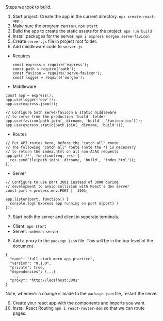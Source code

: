 Steps we took to build.

1. Start project: Create the app in the current directory. ```npx create-react-app .```
2. Make sure the program can run. ```npm start```
3. Build the app to create the static assets for the project. ```npm run build```
4. Install packages for the server. ```npm i express morgan serve-favicon```
5. Create ```server.js``` file in project root folder.
6. Add middleware code to ```server.js```
  - Requires
    ```
    const express = require('express');
    const path = require('path');
    const favicon = require('serve-favicon');
    const logger = require('morgan');
    ```
  - Middleware
  ```
  const app = express();
  app.use(logger('dev'));
  app.use(express.json());

  // Configure both serve-favicon & static middleware
  // to serve from the production 'build' folder
  app.use(favicon(path.join(__dirname, 'build', 'favicon.ico')));
  app.use(express.static(path.join(__dirname, 'build')));
  ```
  - Routes
  ```
  // Put API routes here, before the "catch all" route
  // The following "catch all" route (note the *) is necessary
  // to return the index.html on all non-AJAX requests
  app.get('/*', function(req, res) {
    res.sendFile(path.join(__dirname, 'build', 'index.html'));
  });
  ```
  - Server
  ```
  // Configure to use port 3001 instead of 3000 during
  // development to avoid collision with React's dev server
  const port = process.env.PORT || 3001;

  app.listen(port, function() {
    console.log(`Express app running on port ${port}`)
  });
  ```
7. Start both the server and client in seperate terminals.
  - Client: ```npm start```
  - Server: ```nodemon server```

8. Add a proxy to the ```package.json``` file.
This will be in the top-level of the document
```
{
  "name": "full_stack_mern_app_practice",
  "version": "0.1.0",
  "private": true,
  "dependencies": {...}
  ...,
  "proxy": "http://localhost:3001"
}
```
Note, whenever a change is made to the ```package.json``` file, restart the server

9. Create your react app with the components and imports you want.
10. Install React Routing ```npm i react-router-dom``` so that we can route pages.
